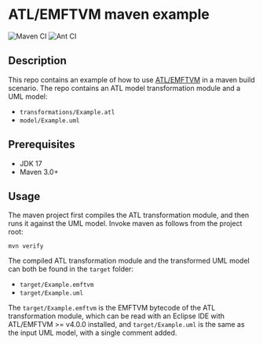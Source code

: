 # ATL/EMFTVM maven example

![Maven CI](https://github.com/dwagelaar/emftvm.maven.example/actions/workflows/maven.yml/badge.svg)
![Ant CI](https://github.com/dwagelaar/emftvm.maven.example/actions/workflows/ant.yml/badge.svg)

## Description

This repo contains an example of how to use [ATL/EMFTVM](https://wiki.eclipse.org/ATL/EMFTVM) in a maven build scenario. The repo contains an ATL model transformation module and a UML model:

* `transformations/Example.atl`
* `model/Example.uml`

## Prerequisites

* JDK 17
* Maven 3.0+

## Usage

The maven project first compiles the ATL transformation module, and then runs it against the UML model. Invoke maven as follows from the project root:

```
mvn verify
```

The compiled ATL transformation module and the transformed UML model can both be found in the `target` folder:

  - `target/Example.emftvm`
  - `target/Example.uml`

The `target/Example.emftvm` is the EMFTVM bytecode of the ATL transformation module, which can be read with an Eclipse IDE with ATL/EMFTVM >= v4.0.0 installed, and `target/Example.uml` is the same as the input UML model, with a single comment added.

